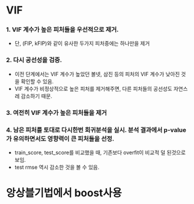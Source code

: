 # VIF

### 1. VIF 계수가 높은 피처들을 우선적으로 제거.
- 단, (FIP, kFIP)와 같이 유사한 두가지 피처중에는 하나만을 제거                
### 2. 다시 공선성을 검증. 
- 이전 단계에서는 VIF 계수가 높았던 볼넷, 삼진 등의 피처의 VIF 계수가 낮아진 것을 확인할 수 있음. 
- VIF 계수가 비정상적으로 높은 피처를 제거해주면, 다른 피처들의 공선성도 자연스레 감소하기 때문.
### 3. 여전히 VIF 계수가 높은 피처들을 제거
### 4. 남은 피처를 토대로 다시한번 회귀분석을 실시. 분석 결과에서 p-value가 유의하면서도 영향력이 큰 피처들을 선정.
- train_score, test_score를 비교했을 때, 기존보다 overfit이 비교적 덜 된것으로 보임.
- test rmse 역시 감소한 것을 볼 수 있음.

# 앙상블기법에서 boost사용
